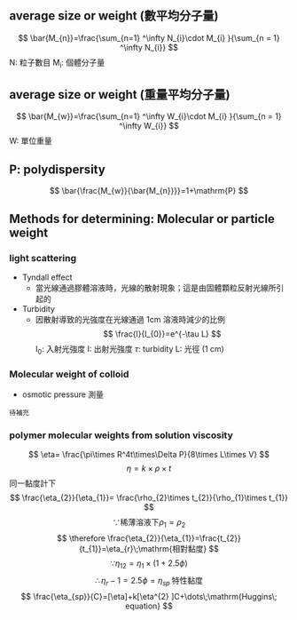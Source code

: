 ## average size or weight (數平均分子量)
$$
\bar{M_{n}}=\frac{\sum_{n=1} ^\infty N_{i}\cdot M_{i} }{\sum_{n = 1} ^\infty N_{i}}
$$
N: 粒子數目
$\mathrm{M_{i}}$: 個體分子量
## average size or weight (重量平均分子量)
$$
\bar{M_{w}}=\frac{\sum_{n=1} ^\infty W_{i}\cdot M_{i} }{\sum_{n = 1} ^\infty W_{i}}
$$
W: 單位重量

## P: polydispersity
$$
\bar{\frac{M_{w}}{\bar{M_{n}}}}=1+\mathrm{P}
$$
## Methods for determining: Molecular or particle weight
### light scattering
- Tyndall effect
	- 當光線通過膠體溶液時，光線的散射現象；這是由固體顆粒反射光線所引起的
- Turbidity
	- 因散射導致的光強度在光線通過 1cm 溶液時減少的比例
$$
\frac{I}{I_{0}}=e^{-\tau L}
$$
$\mathrm{I_{0}}$: 入射光強度
$\mathrm{I}$: 出射光強度
$\tau$: turbidity
$\mathrm{L}$: 光徑 (1 cm)
### Molecular weight of colloid
- osmotic pressure 測量
```
待補充
```
### polymer molecular weights from solution viscosity
$$
\eta= \frac{\pi\times R^4t\times\Delta P}{8\times L\times V}
$$
$$
\eta=k\times\rho \times t
$$
同一黏度計下
$$
\frac{\eta_{2}}{\eta_{1}}= \frac{\rho_{2}\times t_{2}}{\rho_{1}\times t_{1}}
$$
$$
\because \mathrm{稀薄溶液下} \rho_{1}=\rho_{2}
$$
$$
\therefore \frac{\eta_{2}}{\eta_{1}}=\frac{t_{2}}{t_{1}}=\eta_{r}\;\mathrm{相對黏度}
$$
$$
\because\eta_{12}=\eta_{1}\times(1+2.5\phi)
$$
$$
\therefore \eta_{r}-1=2.5 \phi =\eta_{sp}\; \mathrm{特性黏度}
$$
$$
\frac{\eta_{sp}}{C}=[\eta]+k[\eta^{2} ]C+\dots\;\mathrm{Huggins\; equation}
$$
